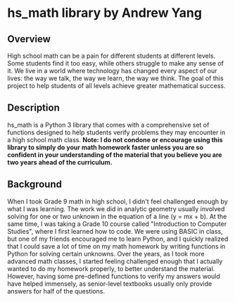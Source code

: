 # hs_math library by Andrew Yang

## Overview
High school math can be a pain for different students at different levels. Some students find it too easy, while others struggle to make any sense of it. We live in a world where technology has changed every aspect of our lives: the way we talk, the way we learn, the way we think. The goal of this project to help students of all levels achieve greater mathematical success.

## Description
hs_math is a Python 3 library that comes with a comprehensive set of functions designed to help students verify problems they may encounter in a high school math class. **Note: I do not condone or encourage using this library to simply do your math homework faster unless you are so confident in your understanding of the material that you believe you are two years ahead of the curriculum.**

## Background
When I took Grade 9 math in high school, I didn't feel challenged enough by what I was learning. The work we did in analytic geometry usually involved solving for one or two unknown in the equation of a line (y = mx + b). At the same time, I was taking a Grade 10 course called "Introduction to Computer Studies", where I first learned how to code. We were using BASIC in class, but one of my friends encouraged me to learn Python, and I quickly realized that I could save a lot of time on my math homework by writing functions in Python for solving certain unknowns. Over the years, as I took more advanced math classes, I started feeling challenged enough that I actually wanted to do my homework properly, to better understand the material. However, having some pre-defined functions to verify my answers would have helped immensely, as senior-level textbooks usually only provide answers for half of the questions.
